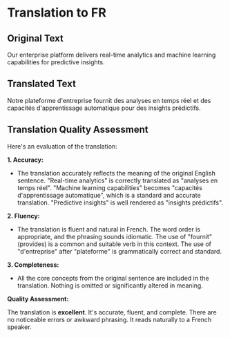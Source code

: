 # Translation to FR

## Original Text
Our enterprise platform delivers real-time analytics and machine learning capabilities for predictive insights.

## Translated Text
Notre plateforme d'entreprise fournit des analyses en temps réel et des capacités d'apprentissage automatique pour des insights prédictifs.

## Translation Quality Assessment
Here's an evaluation of the translation:

**1. Accuracy:**

*   The translation accurately reflects the meaning of the original English sentence. "Real-time analytics" is correctly translated as "analyses en temps réel". "Machine learning capabilities" becomes "capacités d'apprentissage automatique", which is a standard and accurate translation. "Predictive insights" is well rendered as "insights prédictifs".

**2. Fluency:**

*   The translation is fluent and natural in French. The word order is appropriate, and the phrasing sounds idiomatic. The use of "fournit" (provides) is a common and suitable verb in this context. The use of "d'entreprise" after "plateforme" is grammatically correct and standard.

**3. Completeness:**

*   All the core concepts from the original sentence are included in the translation. Nothing is omitted or significantly altered in meaning.

**Quality Assessment:**

The translation is **excellent**. It's accurate, fluent, and complete. There are no noticeable errors or awkward phrasing. It reads naturally to a French speaker.
